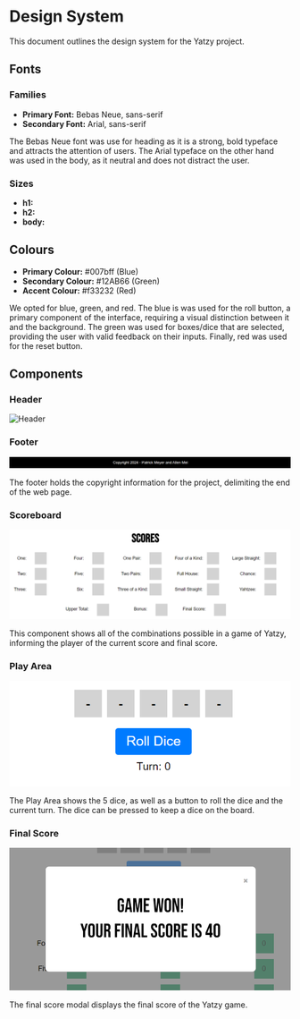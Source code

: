 # Design System

This document outlines the design system for the Yatzy project.

## Fonts

### Families

- **Primary Font:** Bebas Neue, sans-serif
- **Secondary Font:** Arial, sans-serif

The Bebas Neue font was use for heading as it is a strong, bold typeface and attracts the attention of users.
The Arial typeface on the other hand was used in the body, as it neutral and does not distract the user.

### Sizes

- **h1:**
- **h2:**
- **body:**

## Colours

- **Primary Colour:** #007bff (Blue)
- **Secondary Colour:** #12AB66 (Green)
- **Accent Colour:** #f33232 (Red)

We opted for blue, green, and red. The blue is was used for the roll button, a primary component of the interface, requiring a visual distinction between it and the background. The green was used for boxes/dice that are selected, providing the user with valid feedback on their inputs. Finally, red was used for the reset button.

## Components

### Header

![Header](assets/design_system/header.png)

### Footer

![Footer](design_system/footer.png)

The footer holds the copyright information for the project, delimiting the end of the web page.

### Scoreboard

![Scoreboard](design_system/scoreboard.png)

This component shows all of the combinations possible in a game of Yatzy, informing the player of the current score and final score.

### Play Area

![Play Area](design_system/playarea.png)

The Play Area shows the 5 dice, as well as a button to roll the dice and the current turn. The dice can be pressed to keep a dice on the board.

### Final Score

![Final Score](design_system/finalscore.png)

The final score modal displays the final score of the Yatzy game.
